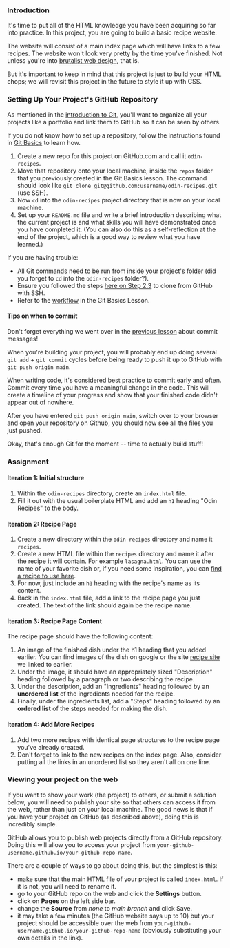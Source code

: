 ### Introduction

It's time to put all of the HTML knowledge you have been acquiring so far into practice. In this project, you are going to build a basic recipe website.

The website will consist of a main index page which will have links to a few recipes. The website won't look very pretty by the time you've finished. Not unless you're into [brutalist web design](https://brutalistwebsites.com/), that is.

But it's important to keep in mind that this project is just to build your HTML chops; we will revisit this project in the future to style it up with CSS.

### Setting Up Your Project's GitHub Repository

As mentioned in the [introduction to Git](/courses/foundations/lessons/introduction-to-git), you'll want to organize all your projects like a portfolio and link them to GitHub so it can be seen by others.

If you do not know how to set up a repository, follow the instructions found in [Git Basics](/courses/foundations/lessons/git-basics) to learn how.

1. Create a new repo for this project on GitHub.com and call it `odin-recipes`.
2. Move that repository onto your local machine, inside the `repos` folder that you previously created in the Git Basics lesson. The command should look like `git clone git@github.com:username/odin-recipes.git` (use SSH).
3. Now `cd` into the `odin-recipes` project directory that is now on your local machine.
4. Set up your `README.md` file and write a brief introduction describing what the current project is and what skills you will have demonstrated once you have completed it. (You can also do this as a self-reflection at the end of the project, which is a good way to review what you have learned.)

If you are having trouble:

- All Git commands need to be run from inside your project's folder (did you forget to `cd` into the `odin-recipes` folder?).
- Ensure you followed the steps [here on Step 2.3](/courses/foundations/lessons/setting-up-git#step-2-configure-git-and-github) to clone from GitHub with SSH.
- Refer to the [workflow](/courses/foundations/lessons/git-basics) in the Git Basics Lesson.

#### Tips on when to commit
Don't forget everything we went over in the [previous lesson](https://www.theodinproject.com/paths/foundations/courses/foundations/lessons/commit-messages) about commit messages!

When you're building your project, you will probably end up doing several `git add` + `git commit` cycles before being ready to push it up to GitHub with `git push origin main`.

When writing code, it's considered best practice to commit early and often. Commit every time you have a meaningful change in the code. This will create a timeline of your progress and show that your finished code didn't appear out of nowhere.

After you have entered `git push origin main`, switch over to your browser and open your repository on Github, you should now see all the files you just pushed.

Okay, that's enough Git for the moment -- time to actually build stuff!

### Assignment

<div class="lesson-content__panel" markdown="1">

#### Iteration 1: Initial structure

1. Within the `odin-recipes` directory, create an `index.html` file.
2. Fill it out with the usual boilerplate HTML and add an `h1` heading "Odin Recipes" to the body.

#### Iteration 2:  Recipe Page

1. Create a new directory within the `odin-recipes` directory and name it `recipes`.
2. Create a new HTML file within the  `recipes` directory and name it after the recipe it will contain. For example `lasagna.html`. You can use the name of your favorite dish or, if you need some inspiration, you can [find a recipe to use here](https://www.allrecipes.com/).
3. For now, just include an `h1` heading with the recipe's name as its content.
4. Back in the `index.html` file, add a link to the recipe page you just created. The text of the link should again be the recipe name.

#### Iteration 3:  Recipe Page Content

The recipe page should have the following content:

1. An image of the finished dish under the h1 heading that you added earlier. You can find images of the dish on google or the site [recipe site](https://www.allrecipes.com/) we linked to earlier.
2. Under the image, it should have an appropriately sized "Description" heading followed by a paragraph or two describing the recipe.
3.  Under the description, add an "Ingredients" heading followed by an **unordered list** of the ingredients needed for the recipe.
4. Finally, under the ingredients list, add a "Steps" heading followed by an **ordered list** of the steps needed for making the dish.

#### Iteration 4: Add More Recipes

1. Add two more recipes with identical page structures to the recipe page you've already created.
2. Don't forget to link to the new recipes on the index page. Also, consider putting all the links in an unordered list so they aren't all on one line.
</div>

### Viewing your project on the web

If you want to show your work (the project) to others, or submit a solution below, you will need to publish your site so that others can access it from the web, rather than just on your local machine. The good news is that if you have your project on GitHub (as described above), doing this is incredibly simple.

GitHub allows you to publish web projects directly from a GitHub repository. Doing this will allow you to access your project from `your-github-username.github.io/your-github-repo-name`.

There are a couple of ways to go about doing this, but the simplest is this:

- make sure that the main HTML file of your project is called `index.html`. If it is not, you will need to rename it.
- go to your GitHub repo on the web and click the **Settings** button.
- click on **Pages** on the left side bar.
- change the **Source** from _none_ to _main branch_ and click Save.
- it may take a few minutes (the GitHub website says up to 10) but your project should be accessible over the web from `your-github-username.github.io/your-github-repo-name` (obviously substituting your own details in the link).
